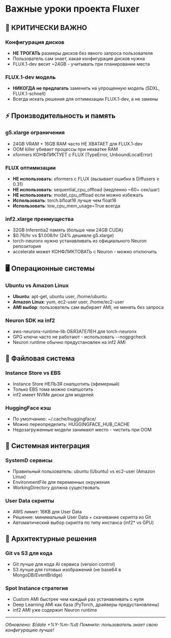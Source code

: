 # Важные уроки проекта Fluxer

## 🚨 КРИТИЧЕСКИ ВАЖНО

### Конфигурация дисков
- **НЕ ТРОГАТЬ** размеры дисков без явного запроса пользователя
- Пользователь сам знает, какая конфигурация дисков нужна
- FLUX.1-dev весит ~24GB - учитывать при планировании места

### FLUX.1-dev модель
- **НИКОГДА не предлагать** заменить на упрощенную модель (SDXL, FLUX.1-schnell)
- Всегда искать решения для оптимизации FLUX.1-dev, а не замены

## ⚡ Производительность и память

### g5.xlarge ограничения
- 24GB VRAM + 16GB RAM часто НЕ ХВАТАЕТ для FLUX.1-dev
- OOM killer убивает процессы при нехватке RAM
- xformers КОНФЛИКТУЕТ с FLUX (TypeError, UnboundLocalError)

### FLUX оптимизации
- **НЕ использовать**: xformers с FLUX (вызывает ошибки в Diffusers ≥ 0.31)
- **НЕ использовать**: sequential_cpu_offload (медленно ~60+ сек/шаг) 
- **НЕ использовать**: model_cpu_offload если можно избежать
- **Использовать**: torch.bfloat16 лучше чем float16
- **Использовать**: low_cpu_mem_usage=True всегда

### inf2.xlarge преимущества
- 32GB Inferentia2 память (больше чем 24GB CUDA)
- $0.76/hr vs $1.006/hr (24% дешевле g5.xlarge)
- torch-neuronx нужно устанавливать из официального Neuron репозитория
- accelerate может КОНФЛИКТОВАТЬ с Neuron - можно отключить

## 🖥️ Операционные системы

### Ubuntu vs Amazon Linux
- **Ubuntu**: apt-get, ubuntu user, /home/ubuntu
- **Amazon Linux**: yum, ec2-user user, /home/ec2-user  
- **AMI выбор**: пользователь сам выбирает AMI, не менять без запроса

### Neuron SDK на inf2
- aws-neuronx-runtime-lib ОБЯЗАТЕЛЕН для torch-neuronx
- GPG ключи часто не работают - использовать --nogpgcheck
- Neuron runtime обычно предустановлен на inf2 AMI

## 📁 Файловая система

### Instance Store vs EBS
- Instance Store НЕЛЬЗЯ снапшотить (эфемерный)
- Только EBS тома можно снапшотить
- inf2 имеет NVMe диски для моделей

### HuggingFace кэш
- По умолчанию: ~/.cache/huggingface/
- Можно переопределить: HUGGINGFACE_HUB_CACHE
- Недозагруженные модели занимают место - чистить при OOM

## 🔧 Системная интеграция

### SystemD сервисы
- Правильный пользователь: ubuntu (Ubuntu) vs ec2-user (Amazon Linux)
- EnvironmentFile для переменных окружения
- WorkingDirectory должна существовать

### User Data скрипты
- AWS лимит: 16KB для User Data
- Решение: минимальный User Data + скачивание скрипта из Git
- Автоматический выбор скрипта по типу инстанса (inf2* vs GPU)

## 📝 Архитектурные решения

### Git vs S3 для кода
- Git лучше для кода AI сервиса (version control)
- S3 лучше для готовых изображений (не base64 в MongoDB/EventBridge)

### Spot Instance стратегия
- Custom AMI быстрее чем каждый раз устанавливать с нуля
- Deep Learning AMI как база (PyTorch, драйверы предустановлены)
- inf2 AMI уже содержит Neuron runtime

---
*Обновлено: $(date +%Y-%m-%d)*
*Помните: пользователь знает свою конфигурацию лучше!*